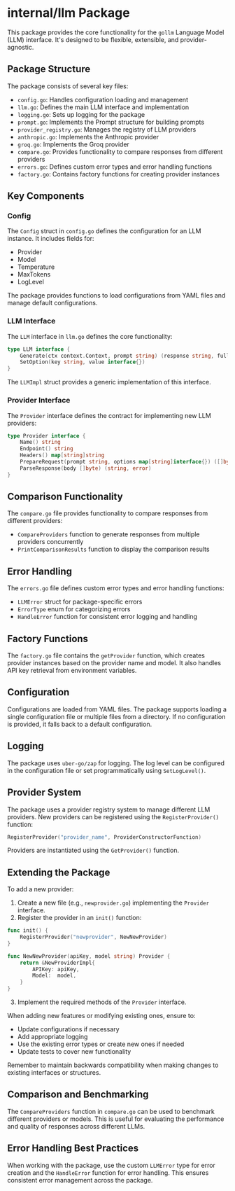 # internal/llm Package

This package provides the core functionality for the `gollm` Language Model (LLM) interface. It's designed to be flexible, extensible, and provider-agnostic.

## Package Structure

The package consists of several key files:

- `config.go`: Handles configuration loading and management
- `llm.go`: Defines the main LLM interface and implementation
- `logging.go`: Sets up logging for the package
- `prompt.go`: Implements the Prompt structure for building prompts
- `provider_registry.go`: Manages the registry of LLM providers
- `anthropic.go`: Implements the Anthropic provider
- `groq.go`: Implements the Groq provider
- `compare.go`: Provides functionality to compare responses from different providers
- `errors.go`: Defines custom error types and error handling functions
- `factory.go`: Contains factory functions for creating provider instances

## Key Components

### Config

The `Config` struct in `config.go` defines the configuration for an LLM instance. It includes fields for:

- Provider
- Model
- Temperature
- MaxTokens
- LogLevel

The package provides functions to load configurations from YAML files and manage default configurations.

### LLM Interface

The `LLM` interface in `llm.go` defines the core functionality:

```go
type LLM interface {
    Generate(ctx context.Context, prompt string) (response string, fullPrompt string, err error)
    SetOption(key string, value interface{})
}
```

The `LLMImpl` struct provides a generic implementation of this interface.

### Provider Interface

The `Provider` interface defines the contract for implementing new LLM providers:

```go
type Provider interface {
    Name() string
    Endpoint() string
    Headers() map[string]string
    PrepareRequest(prompt string, options map[string]interface{}) ([]byte, error)
    ParseResponse(body []byte) (string, error)
}
```

## Comparison Functionality

The `compare.go` file provides functionality to compare responses from different providers:

- `CompareProviders` function to generate responses from multiple providers concurrently
- `PrintComparisonResults` function to display the comparison results

## Error Handling

The `errors.go` file defines custom error types and error handling functions:

- `LLMError` struct for package-specific errors
- `ErrorType` enum for categorizing errors
- `HandleError` function for consistent error logging and handling

## Factory Functions

The `factory.go` file contains the `getProvider` function, which creates provider instances based on the provider name and model. It also handles API key retrieval from environment variables.

## Configuration

Configurations are loaded from YAML files. The package supports loading a single configuration file or multiple files from a directory. If no configuration is provided, it falls back to a default configuration.

## Logging

The package uses `uber-go/zap` for logging. The log level can be configured in the configuration file or set programmatically using `SetLogLevel()`.

## Provider System

The package uses a provider registry system to manage different LLM providers. New providers can be registered using the `RegisterProvider()` function:

```go
RegisterProvider("provider_name", ProviderConstructorFunction)
```

Providers are instantiated using the `GetProvider()` function.

## Extending the Package

To add a new provider:

1. Create a new file (e.g., `newprovider.go`) implementing the `Provider` interface.
2. Register the provider in an `init()` function:

```go
func init() {
    RegisterProvider("newprovider", NewNewProvider)
}

func NewNewProvider(apiKey, model string) Provider {
    return &NewProviderImpl{
        APIKey: apiKey,
        Model:  model,
    }
}
```

3. Implement the required methods of the `Provider` interface.

When adding new features or modifying existing ones, ensure to:

- Update configurations if necessary
- Add appropriate logging
- Use the existing error types or create new ones if needed
- Update tests to cover new functionality

Remember to maintain backwards compatibility when making changes to existing interfaces or structures.

## Comparison and Benchmarking

The `CompareProviders` function in `compare.go` can be used to benchmark different providers or models. This is useful for evaluating the performance and quality of responses across different LLMs.

## Error Handling Best Practices

When working with the package, use the custom `LLMError` type for error creation and the `HandleError` function for error handling. This ensures consistent error management across the package.
